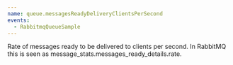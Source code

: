 ```yaml
---
name: queue.messagesReadyDeliveryClientsPerSecond
events:
  - RabbitmqQueueSample
---
```


Rate of messages ready to be delivered to clients per second. In RabbitMQ this is seen as message\_stats.messages\_ready\_details.rate.
